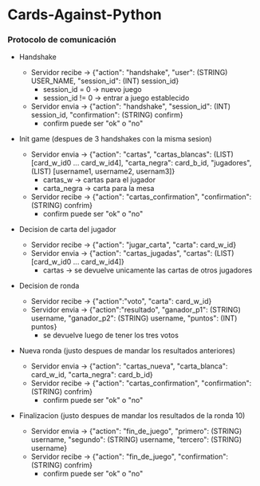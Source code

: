 # Cards-Against-Python

### Protocolo de comunicación
- Handshake
  - Servidor recibe -> {"action": "handshake", "user": (STRING) USER_NAME, "session_id": (INT) session_id}
    - session_id = 0  -> nuevo juego
    - session_id != 0 -> entrar a juego establecido
  - Servidor envia  -> {"action": "handshake", "session_id": (INT) session_id, "confirmation": (STRING) confirm}
    - confirm puede ser "ok" o "no"

- Init game (despues de  3 handshakes con la misma sesion)
  - Servidor envia  -> {"action": "cartas", "cartas_blancas": (LIST) [card_w_id0 ... card_w_id4], "carta_negra": card_b_id, "jugadores", (LIST) [username1, username2, usernam3]}
    - cartas_w -> cartas para el jugador
    - carta_negra -> carta para la mesa
  - Servidor recibe -> {"action": "cartas_confirmation", "confirmation": (STRING) confrim}
    - confirm puede ser "ok" o "no"
    
- Decision de carta del jugador
  - Servidor recibe -> {"action": "jugar_carta", "carta": card_w_id}
  - Servidor envia  -> {"action": "cartas_jugadas", "cartas": (LIST) [card_w_id0 ... card_w_id4]}
    - cartas -> se devuelve unicamente las cartas de otros jugadores

- Decision de ronda
  - Servidor recibe -> {"action":"voto", "carta": card_w_id}
  - Servidor envia  -> {"action":"resultado", "ganador_p1": (STRING) username, "ganador_p2": (STRING) username, "puntos": (INT) puntos}
    - se devuelve luego de tener los tres votos

- Nueva ronda (justo despues de mandar los resultados anteriores)
  - Servidor envia  -> {"action": "cartas_nueva", "carta_blanca": card_w_id, "carta_negra": card_b_id}
  - Servidor recibe -> {"action": "cartas_confirmation", "confirmation": (STRING) confrim}
    - confirm puede ser "ok" o "no"
    
- Finalizacion (justo despues de mandar los resultados de la ronda 10)
  - Servidor envia  -> {"action": "fin_de_juego", "primero": (STRING) username, "segundo": (STRING) username, "tercero": (STRING) username}
  - Servidor recibe -> {"action": "fin_de_juego", "confirmation": (STRING) confrim}
    - confirm puede ser "ok" o "no"
  
   
 
 
  
  

